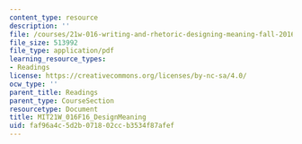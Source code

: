 ```yaml
---
content_type: resource
description: ''
file: /courses/21w-016-writing-and-rhetoric-designing-meaning-fall-2016/faf96a4c5d2b071802ccb3534f87afef_MIT21W_016F16_DesignMeaning.pdf
file_size: 513992
file_type: application/pdf
learning_resource_types:
- Readings
license: https://creativecommons.org/licenses/by-nc-sa/4.0/
ocw_type: ''
parent_title: Readings
parent_type: CourseSection
resourcetype: Document
title: MIT21W_016F16_DesignMeaning
uid: faf96a4c-5d2b-0718-02cc-b3534f87afef
---
```

